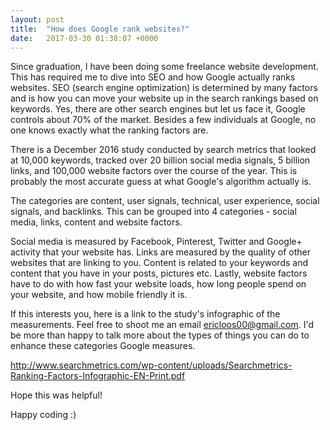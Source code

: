 ```yaml
---
layout: post
title:  "How does Google rank websites?"
date:   2017-03-30 01:38:07 +0000
---
```



Since graduation, I have been doing some freelance website development. This has required me to dive into SEO and how Google actually ranks websites. SEO (search engine optimization) is determined by many factors and is how you can move your website up in the search rankings based on keywords. Yes, there are other search engines but let us face it, Google controls about 70% of the market. Besides a few individuals at Google, no one knows exactly what the ranking factors are. 

There is a December 2016 study conducted by search metrics that looked at 10,000 keywords, tracked over 20 billion social media signals, 5 billion links, and 100,000 website factors over the course of the year. This is probably the most accurate guess at what Google's algorithm actually is. 

The categories are content, user signals, technical, user experience, social signals, and backlinks. This can be grouped into 4 categories - social media, links, content and website factors. 

Social media is measured by Facebook, Pinterest, Twitter and Google+ activity that your website has. Links are measured by the quality of other websites that are linking to you. Content is related to your keywords and content that you have in your posts, pictures etc. Lastly, website factors have to do with how fast your website loads, how long people spend on your website, and how mobile friendly it is. 

If this interests you, here is a link to the study's infographic of the measurements. Feel free to shoot me an email ericloos00@gmail.com. I'd be more than happy to talk more about the types of things you can do to enhance these categories Google measures. 

http://www.searchmetrics.com/wp-content/uploads/Searchmetrics-Ranking-Factors-Infographic-EN-Print.pdf

Hope this was helpful! 

Happy coding :) 
